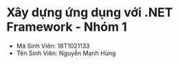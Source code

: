 # Xây dựng ứng dụng với .NET Framework - Nhóm 1

- Mã Sinh Viên: 18T1021133
- Tên Sinh Viên: Nguyễn Mạnh Hùng
